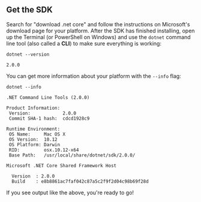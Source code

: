 ## Get the SDK
Search for "download .net core" and follow the instructions on Microsoft's download page for your platform. After the SDK has finished installing, open up the Terminal (or PowerShell on Windows) and use the `dotnet` command line tool (also called a **CLI**) to make sure everything is working:

```
dotnet --version

2.0.0
```

You can get more information about your platform with the `--info` flag:

```
dotnet --info

.NET Command Line Tools (2.0.0)

Product Information:
 Version:            2.0.0
 Commit SHA-1 hash:  cdcd1928c9

Runtime Environment:
 OS Name:     Mac OS X
 OS Version:  10.12
 OS Platform: Darwin
 RID:         osx.10.12-x64
 Base Path:   /usr/local/share/dotnet/sdk/2.0.0/

Microsoft .NET Core Shared Framework Host

  Version  : 2.0.0
  Build    : e8b8861ac7faf042c87a5c2f9f2d04c98b69f28d
```

If you see output like the above, you're ready to go!
